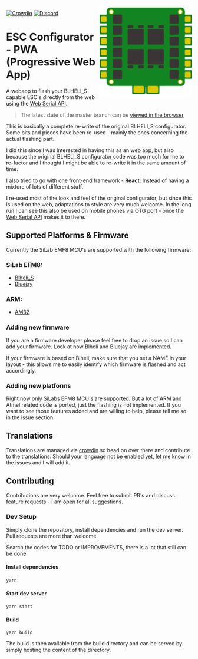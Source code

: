 <img align="right" src="./public/logo512.png" alt="ESC Configurator" width="250">

[![Crowdin](https://badges.crowdin.net/esc-configuratorcom/localized.svg)](https://crowdin.com/project/esc-configuratorcom) [![Discord](https://img.shields.io/discord/822952715944460368.svg?label=&logo=discord&logoColor=ffffff&color=7389D8&labelColor=6A7EC2)](https://discord.gg/QvSS5dk23C)

# ESC Configurator - PWA (Progressive Web App)
A webapp to flash your BLHELI_S capable ESC's directly from the web using the [Web Serial API](https://wicg.github.io/serial/).

> The latest state of the master branch can be [viewed in the browser](https://esc-configurator.com)

This is basically a complete re-write of the original BLHELI_S configurator. Some bits and pieces have been re-used - mainly the ones concerning the actual flashing part.

I did this since I was interested in having this as an web app, but also because the original BLHELI_S configurator code was too much for me to re-factor and I thought I might be able to re-write it in the same amount of time.

I also tried to go with one front-end framework - **React**. Instead of having a mixture of lots of different stuff.

I re-used most of the look and feel of the original configurator, but since this is used on the web, adaptations to style are very much welcome. In the long run I can see this also be used on mobile phones via OTG port - once the [Web Serial API](https://wicg.github.io/serial/) makes it to there.

## Supported Platforms & Firmware
Currently the SiLab EMF8 MCU's are supported with the following firmware:

### SiLab EFM8:

* [Blheli_S](https://github.com/bitdump/BLHeli)
* [Bluejay](https://github.com/mathiasvr/bluejay)

### ARM:

* [AM32](https://github.com/AlkaMotors/AM32-MultiRotor-ESC-firmware)

### Adding new firmware
If you are a firmware developer please feel free to drop an issue so I can add your firmware. Look at how Blheli and Bluejay are implemented.

If your firmware is based on Blheli, make sure that you set a NAME in your layout - this allows me to easily identify which firmware is flashed and act accordingly.

### Adding new platforms
Right now only SiLabs EFM8 MCU's are supported. But a lot of ARM and Atmel related code is ported, just the flashing is not implemented. If you want to see those features added and are willing to help, please tell me so in the issue section.

## Translations
Translations are managed via [crowdin](https://crowdin.com/project/esc-configuratorcom) so head on over there and contribute to the translations. Should your language not be enabled yet, let me know in the issues and I will add it.

## Contributing
Contributions are very welcome. Feel free to submit PR's and discuss feature requests - I am open for all suggestions.

### Dev Setup
Simply clone the repository, install dependencies and run the dev server. Pull requests are more than welcome.

Search the codes for TODO or IMPROVEMENTS, there is a lot that still can be done.

#### Install dependencies

    yarn

#### Start dev server

    yarn start

#### Build

    yarn build

The build is then available from the build directory and can be served by simply hosting the content of the directory.
